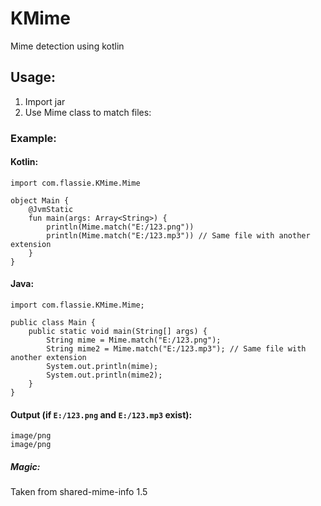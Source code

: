 # KMime
Mime detection using kotlin

## Usage:
1. Import jar
2. Use Mime class to match files:

### Example:
#### Kotlin:
```
import com.flassie.KMime.Mime

object Main {
    @JvmStatic
    fun main(args: Array<String>) {
        println(Mime.match("E:/123.png"))
        println(Mime.match("E:/123.mp3")) // Same file with another extension
    }
}
```
#### Java:
```
import com.flassie.KMime.Mime;

public class Main {
    public static void main(String[] args) {
        String mime = Mime.match("E:/123.png");
        String mime2 = Mime.match("E:/123.mp3"); // Same file with another extension
        System.out.println(mime);
        System.out.println(mime2);
    }
}
```
#### Output (if `E:/123.png` and `E:/123.mp3` exist):
```
image/png
image/png
```

##### Magic:
Taken from shared-mime-info 1.5
